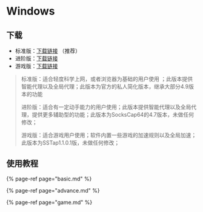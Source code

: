 # Windows

##  下载

* 标准版：[下载链接](https://github.com/ZBrettonYe/SSR-Client/releases/download/1.0/ShadowsocksR-win.exe) （推荐）
* 进阶版：[下载链接](https://github.com/ZBrettonYe/SSR-Client/releases/download/1.0/SocksCap64-setup-4.7.exe)
* 游戏版：[下载链接](https://github.com/ZBrettonYe/SSR-Client/releases/download/1.0/SSTAP.exe)

> 标准版：适合轻度科学上网，或者浏览器为基础的用户使用 ；此版本提供智能代理以及全局代理；此版本为官方的私人简化版本，继承大部分4.9版本的功能
>
> 进阶版：适合有一定动手能力的用户使用；此版本提供智能代理以及全局代理，提供更多辅助型的功能；此版本为SocksCap64的4.7版本，未做任何修改；
>
> 游戏版：适合游戏用户使用；软件内置一些游戏的加速规则以及全局加速；此版本为SSTap1.1.0.1版，未做任何修改；

## 使用教程

{% page-ref page="basic.md" %}

{% page-ref page="advance.md" %}

{% page-ref page="game.md" %}

